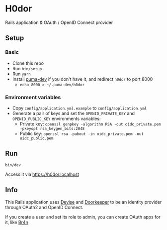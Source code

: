 # H0dor

Rails application & OAuth / OpenID Connect provider

## Setup

### Basic

- Clone this repo
- Run `bin/setup`
- Run `yarn`
- Install [puma-dev](https://github.com/puma/puma-dev) if you don't have it, and redirect `h0dor` to port 8000
  - `echo 8000 > ~/.puma-dev/h0dor`

### Environment variables

- Copy `config/application.yml.example` to `config/application.yml`
- Generate a pair of keys and set the `OPENID_PRIVATE_KEY` and `OPENID_PUBLIC_KEY` environments variables:
  - Private key: `openssl genpkey -algorithm RSA -out oidc_private.pem -pkeyopt rsa_keygen_bits:2048`
  - Public key: `openssl rsa -pubout -in oidc_private.pem -out oidc_public.pem`

## Run

```
bin/dev
```

Access it via https://h0dor.localhost

## Info

This Rails application uses [Devise](https://github.com/heartcombo/devise) and [Doorkeeper](https://github.com/doorkeeper-gem/doorkeeper) to be an identity provider through OAuth2 and OpenID Connect.

If you create a user and set its role to admin, you can create OAuth apps for it, like [Br4n](https://github.com/SebouChu/br4n)